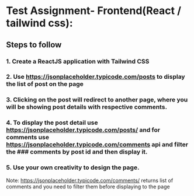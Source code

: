 # Test Assignment- Frontend(React / tailwind css):


## Steps to follow


### 1. Create a ReactJS application with Tailwind CSS


### 2. Use https://jsonplaceholder.typicode.com/posts to display the list of post on the page


### 3. Clicking on the post will redirect to another page, where you will be showing post details with respective comments.

### 4. To display the post detail use https://jsonplaceholder.typicode.com/posts/<post id> and for comments use https://jsonplaceholder.typicode.com/comments api and filter the ### comments by post id and then display it.

### 5. Use your own creativity to design the page.
Note: https://jsonplaceholder.typicode.com/comments/ returns list of comments and you need to filter them before displaying to the page

